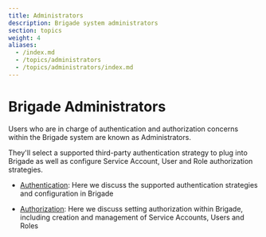 ```yaml
---
title: Administrators
description: Brigade system administrators
section: topics
weight: 4
aliases:
  - /index.md
  - /topics/administrators
  - /topics/administrators/index.md
---
```


# Brigade Administrators

Users who are in charge of authentication and authorization concerns within the
Brigade system are known as Administrators.

They'll select a supported third-party authentication strategy to plug into
Brigade as well as configure Service Account, User and Role authorization
strategies.

  * [Authentication]: Here we discuss the supported authentication strategies
    and configuration in Brigade

  * [Authorization]: Here we discuss setting authorization within Brigade,
    including creation and management of Service Accounts, Users and Roles

[Authentication]: /topics/administrators/authentication
[Authorization]: /topics/administrators/authorization